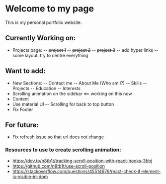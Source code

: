 # Welcome to my page

This is my personal portfolio website.

## Currently Working on:

-   Projects page:
    -- ~~project 1~~
    -- ~~project 2~~
    -- ~~project 3~~
    -- add hyper links
    -- some layout: try to centre everything

## Want to add:

-   New Sections:
    -- Contact me
    -- About Me (Who am I?)
    -- Skills
    -- Projects
    -- Education
    -- Interests
-   Scrolling animation on the sidebar <== working on this now
-   Content
-   Use material UI
    -- Scrolling for back to top button
-   Fix Footer

## For future:

-   Fix refresh issue so that url does not change

### Resources to use to create scrolling animation:

-   https://dev.to/n8tb1t/tracking-scroll-position-with-react-hooks-3bbj
-   https://github.com/n8tb1t/use-scroll-position
-   https://stackoverflow.com/questions/45514676/react-check-if-element-is-visible-in-dom
